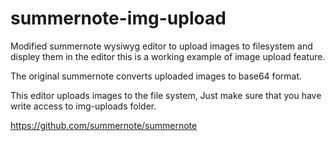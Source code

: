 # summernote-img-upload
Modified summernote wysiwyg editor to upload images to filesystem and displey them in the editor
this is a working example of image upload feature.

The original summernote converts uploaded images to base64 format.

This editor uploads images to the file system, 
Just make sure that you have write access to img-uploads folder.

https://github.com/summernote/summernote
